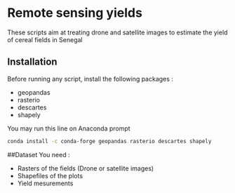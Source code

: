 # Remote sensing yields
These scripts aim at treating drone and satellite images to estimate the yield of cereal fields in Senegal

## Installation
Before running any script, install the following packages : 
* geopandas
* rasterio
* descartes
* shapely

You may run this line on Anaconda prompt

```bash
conda install -c conda-forge geopandas rasterio descartes shapely
```

##Dataset
You need : 
* Rasters of the fields (Drone or satellite images)
* Shapefiles of the plots
* Yield mesurements


